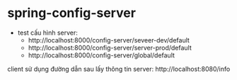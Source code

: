 # spring-config-server

- test cấu hình server:
  - http://localhost:8000/config-server/seveer-dev/default
  - http://localhost:8000/config-server/server-prod/default
  - http://localhost:8000/config-server/global/default
  
client sử dụng đường dẫn sau lấy thông tin server: http://localhost:8080/info
